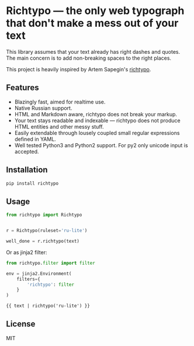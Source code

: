 # Richtypo — the only web typograph that don't make a mess out of your text

This library assumes that your text already has right dashes and quotes. The main concern is to add
non-breaking spaces to the right places.

This project is heavily inspired by Artem Sapegin's [richtypo](https://github.com/sapegin/richtypo.js/).

## Features

- Blazingly fast, aimed for realtime use.
- Native Russian support.
- HTML and Markdown aware, richtypo does not break your markup.
- Your text stays readable and indexable — richtypo does not produce HTML entities and other messy stuff.
- Easily extendable through lousely coupled small regular expressions defined in YAML.
- Well tested Python3 and Python2 support. For py2 only unicode input is accepted.

## Installation

```sh
pip install richtypo
```

## Usage
```python
from richtypo import Richtypo


r = Richtypo(ruleset='ru-lite')

well_done = r.richtypo(text)
```

Or as jinja2 filter:

```python
from richtypo.filter import filter

env = jinja2.Environment(
    filters={
        'richtypo': filter
    }
)
```

```html
{{ text | richtypo('ru-lite') }}
```

## License

MIT